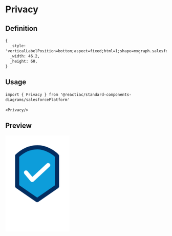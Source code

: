 # Privacy

## Definition

```
{
  _style: 'verticalLabelPosition=bottom;aspect=fixed;html=1;shape=mxgraph.salesforce.privacy;',
  _width: 46.2,
  _height: 60,
}
```

## Usage

```
import { Privacy } from '@reactiac/standard-components-diagrams/salesforcePlatform'

<Privacy/>
```

## Preview

<img src="./privacy.png" width="200"/>
